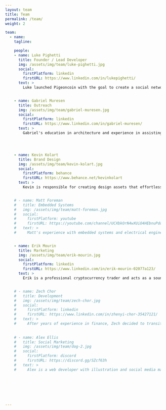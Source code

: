 ```yaml
---
layout: team
title: Team
permalink: /team/
weight: 2

team:
  - name:
    tagline:

    people:
    - name: Luke Pighetti
      title: Founder / Lead Developer
      img: /assets/img/team/luke-pighetti.jpg
      social:
        firstPlatform: linkedin
        firstURL: https://www.linkedin.com/in/lukepighetti/
      text: >
        Luke launched Pigeoncoin with the goal to create a social network free from data collection or paid influence. He is a self-described skill collector who thrives on solving design problems in new areas. He is involved in every aspect of Pigeoncoin.


    - name: Gabriel Muresen
      title: Outreach
      img: /assets/img/team/gabriel-muresen.jpg
      social:
        firstPlatform: linkedin
        firstURL: https://www.linkedin.com/in/gabriel-muresen/
      text: >
        Gabriel's education in architecture and experience in assisting crypto projects over the last year has provided him with a keen sense for user experience in blockchain. He is responsible for all forms of outreach including exchange and wallet listings.




    - name: Kevin Kolart
      title: Brand Design
      img: /assets/img/team/kevin-kolart.jpg
      social:
        firstPlatform: behance
        firstURL: https://www.behance.net/kevinkolart
      text: >
        Kevin is responsible for creating design assets that effortlessly explain who we are and what we do. With Kevin's guidance, we can reach more people with less effort. He likes music, building things to be proud of, and making incredible vector graphics.


    # - name: Matt Foreman
    #   title: Embedded Systems
    #   img: /assets/img/team/matt-foreman.jpg
    #   social:
    #     firstPlatform: youtube
    #     firstURL: https://youtube.com/channel/UCXbkOrN4wXUiO4HEbnuPdow
    #   text: >
    #     Matt's experience with embedded systems and electrical engineering makes him perfectly suited to assist us with proof-of-work hardware research. Matt loves assembly programming and old Navy manuals that discuss the design of analog AC circuits.


    - name: Erik Mourin
      title: Marketing
      img: /assets/img/team/erik-mourin.jpg
      social:
        firstPlatform: linkedin
        firstURL: https://www.linkedin.com/in/erik-mourin-02077a123/
      text: >
        Erik is a professional cryptocurrency trader and acts as a sounding board for the project. His advice on marketing and our position relative to other projects is invaluable. When he's not helping us hone our plan, he's out fishing off Florida's coasts.


    # - name: Zech Chor
    #   title: Development
    #   img: /assets/img/team/zech-chor.jpg
    #   social:
    #     firstPlatform: linkedin
    #     firstURL: https://www.linkedin.com/in/zhenyi-chor-35427121/
    #   text: >
    #     After years of experience in finance, Zech decided to transition into cryptocurrency development. He joined the team so that he could assist the community while preparing himself to provide development support.
    
    
    # - name: Alex Ellis
    #   title: Social Marketing
    #   img: /assets/img/team/dog-2.jpg
    #   social:
    #     firstPlatform: discord
    #     firstURL: https://discord.gg/SZcf63h
    #   text: >
    #     Alex is a web developer with illustration and social media marketing experience. When he's not working on our social media marketing plan, he's probably doing front end development or working on his dirt bike.







---
```

